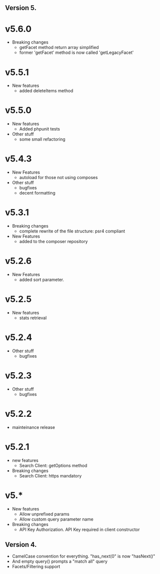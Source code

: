 Version 5.
----------

v5.6.0
======
  * Breaking changes
    - getFacet method return array simplified
    - former 'getFacet' method is now called 'getLegacyFacet'

v5.5.1
======
  * New features
    - added deleteItems method

v5.5.0
======
  * New features
    - Added phpunit tests
  * Other stuff
    - some small refactoring

v5.4.3
======
  * New Features
    - autoload for those not using composes
  * Other stuff
    - bugfixes
    - decent formatting

v5.3.1
======
  * Breaking changes
    - complete rewrite of the file structure: psr4 compliant
  * New Features
    - added to the composer repository

v5.2.6
======
  * New Features
    - added sort parameter.

v5.2.5
======
  * New features
    - stats retrieval

v5.2.4
======
  * Other stuff
    - bugfixes

v5.2.3
======
  * Other stuff
    - bugfixes

v5.2.2
======
  * mainteinance release

v5.2.1
======
  * new features
    - Search Client: getOptions method
  * Breaking changes
    - Search Client: https mandatory

v5.*
====
  * New features
    - Allow unprefixed params
    - Allow custom query parameter name
  * Breaking changes
    - API Key Authorization. API Key required in client constructor

Version 4.
----------

 - CamelCase convention for everything. "has_next(0" is now "hasNext()"
 - And empty query() prompts a "match all" query
 - Facets/Filtering support
